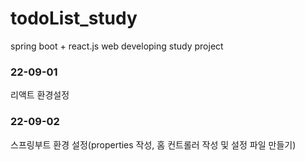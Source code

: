 # todoList_study
spring boot + react.js web developing study project

### 22-09-01
리액트 환경설정

### 22-09-02
스프링부트 환경 설정(properties 작성, 홈 컨트롤러 작성 및 설정 파일 만들기)